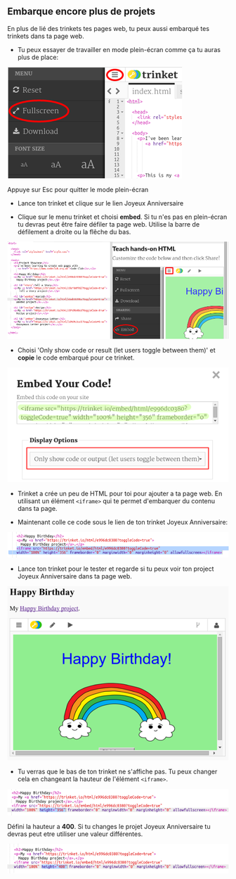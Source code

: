 ## Embarque encore plus de projets

En plus de lié des trinkets tes pages web, tu peux aussi embarqué tes trinkets dans ta page web.

+ Tu peux essayer de travailler en mode plein-écran comme ça tu auras plus de place:

![screenshot](images/showcase-fullscreen.png)

Appuye sur Esc pour quitter le mode plein-écran

+ Lance ton trinket et clique sur le lien Joyeux Anniversaire

+ Clique sur le menu trinket et choisi __embed__. Si tu n'es pas en plein-écran tu devras peut être faire défiler ta page web. Utilise la barre de défilement a droite ou la flêche du bas.

![screenshot](images/showcase-embed-code.png)

+ Choisi 'Only show code or result (let users toggle between them)' et __copie__ le code embarqué pour ce trinket.

![screenshot](images/showcase-embed.png)

+ Trinket a crée un peu de HTML pour toi pour ajouter a ta page web. En utilisant un élément `<iframe>` qui te permet d'embarquer du contenu dans ta page.

+ Maintenant colle ce code sous le lien de ton trinket Joyeux Anniversaire:

![screenshot](images/showcase-paste-embed.png)

+ Lance ton trinket pour le tester et regarde si tu peux voir ton project Joyeux Anniversaire dans ta page web.

![screenshot](images/showcase-embed-output.png)

+ Tu verras que le bas de ton trinket ne s'affiche pas. Tu peux changer cela en changeant la hauteur de l'élément `<iframe>`.

![screenshot](images/showcase-embed-height.png)

Défini la hauteur a __400__. Si tu changes le projet Joyeux Anniversaire tu devras peut etre utiliser une valeur différentes.

![screenshot](images/showcase-embed-fixed.png)
